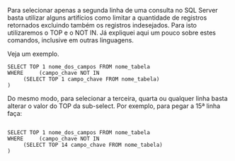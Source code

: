 Para selecionar apenas a segunda linha de uma consulta no SQL Server basta utilizar alguns artifícios como limitar a quantidade de registros retornados excluindo também os registros indesejados. Para isto utilizaremos o TOP e o NOT IN. Já expliquei aqui um pouco sobre estes comandos, inclusive em outras linguagens.


Veja um exemplo.

```
SELECT TOP 1 nome_dos_campos FROM nome_tabela
WHERE     (campo_chave NOT IN
     (SELECT TOP 1 campo_chave FROM nome_tabela)
)
```
Do mesmo modo, para selecionar a terceira, quarta ou qualquer linha basta alterar o valor do TOP da sub-select.
Por exemplo, para pegar a 15ª linha faça:
```

SELECT TOP 1 nome_dos_campos FROM nome_tabela
WHERE     (campo_chave NOT IN
     (SELECT TOP 14 campo_chave FROM nome_tabela)
)
```